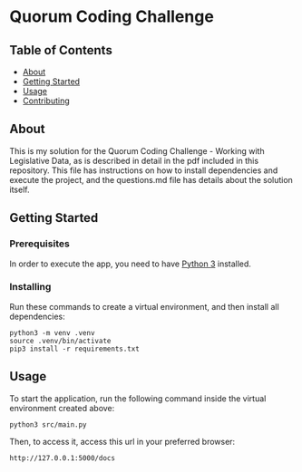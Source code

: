# Quorum Coding Challenge

## Table of Contents

- [About](#about)
- [Getting Started](#getting_started)
- [Usage](#usage)
- [Contributing](../CONTRIBUTING.md)

## About <a name = "about"></a>

This is my solution for the Quorum Coding Challenge - Working with Legislative Data, as is described in detail in the pdf included in this repository. This file has instructions on how to install dependencies and execute the project, and the questions.md file has details about the solution itself.

## Getting Started <a name = "getting_started"></a>

### Prerequisites

In order to execute the app, you need to have [Python 3](https://www.python.org/downloads/) installed.

### Installing

Run these commands to create a virtual environment, and then install all dependencies:

```
python3 -m venv .venv
source .venv/bin/activate
pip3 install -r requirements.txt
```

## Usage <a name = "usage"></a>

To start the application, run the following command inside the virtual environment created above:

```
python3 src/main.py
```

Then, to access it, access this url in your preferred browser:

```
http://127.0.0.1:5000/docs
```